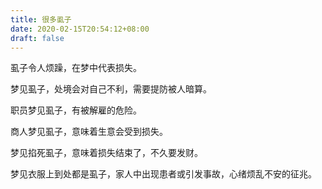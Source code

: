 ```yaml
---
title: 很多虱子
date: 2020-02-15T20:54:12+08:00
draft: false
---
```


虱子令人烦躁，在梦中代表损失。


梦见虱子，处境会对自己不利，需要提防被人暗算。


职员梦见虱子，有被解雇的危险。


商人梦见虱子，意味着生意会受到损失。


梦见掐死虱子，意味着损失结束了，不久要发财。


梦见衣服上到处都是虱子，家人中出现患者或引发事故，心绪烦乱不安的征兆。